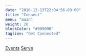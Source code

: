 ```yaml
---
date: "2016-12-13T22:04:56-08:00"
title: "Connect"
menu: "main"
weight: 20
blockColor: "#909090"
tagline: "Get Connected"
---
```


<div class="pageButtons">
  <a href="#">Events</a>
  <a href="serve/">Serve</a>
</div>

